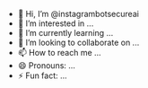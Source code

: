- 👋 Hi, I’m @instagrambotsecureai
- 👀 I’m interested in ...
- 🌱 I’m currently learning ...
- 💞️ I’m looking to collaborate on ...
- 📫 How to reach me ...
- 😄 Pronouns: ...
- ⚡ Fun fact: ...

<!---
instagrambotsecureai/instagrambotsecureai is a ✨ special ✨ repository because its `README.md` (this file) appears on your GitHub profile.
You can click the Preview link to take a look at your changes.
--->
